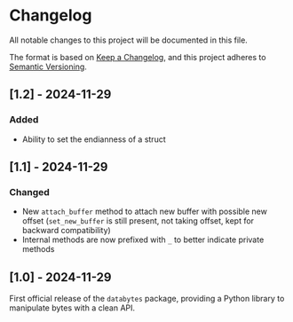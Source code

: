# Changelog

All notable changes to this project will be documented in this file.

The format is based on [Keep a Changelog](https://keepachangelog.com/en/1.0.0/),
and this project adheres to [Semantic Versioning](https://semver.org/spec/v2.0.0.html).

## [1.2] - 2024-11-29

### Added
- Ability to set the endianness of a struct

## [1.1] - 2024-11-29

### Changed
- New `attach_buffer` method to attach new buffer with possible new offset (`set_new_buffer` is still present, not taking offset, kept for backward compatibility)
- Internal methods are now prefixed with `_` to better indicate private methods

## [1.0] - 2024-11-29

First official release of the `databytes` package, providing a Python library to manipulate bytes with a clean API.
